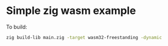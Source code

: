 # Simple zig wasm example

To build:
```bash
zig build-lib main.zig -target wasm32-freestanding -dynamic
```
